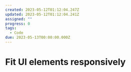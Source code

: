 ```yaml
---
created: 2023-05-12T01:12:04.247Z
updated: 2023-05-12T01:12:04.241Z
assigned: ""
progress: 0
tags:
  - Code
due: 2023-05-13T00:00:00.000Z
---
```


# Fit UI elements responsively
